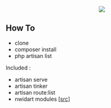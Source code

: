 <p align="center"><img src="https://jyroneparker.com/wp-content/uploads/2015/10/lumen.png"></p>

## How To

- clone
- composer install
- php artisan list

<p>Included :</p>

- artisan serve
- artisan tinker
- artisan route:list
- nwidart modules <a href="https://nwidart.com/laravel-modules/v2/lumen">[src]</a>